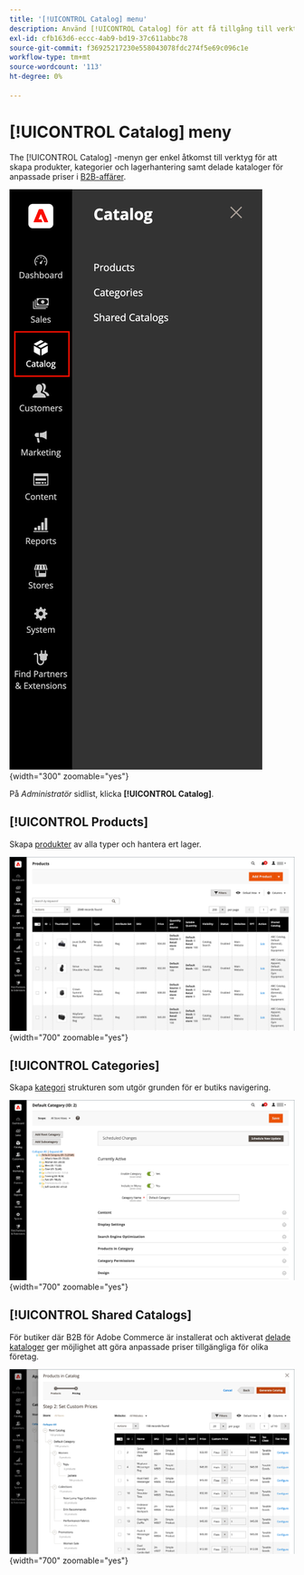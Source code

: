```yaml
---
title: '[!UICONTROL Catalog] menu'
description: Använd [!UICONTROL Catalog] för att få tillgång till verktyg för att skapa produkter, kategorier och lagerhantering.
exl-id: cfb163d6-eccc-4ab9-bd19-37c611abbc78
source-git-commit: f36925217230e558043078fdc274f5e69c096c1e
workflow-type: tm+mt
source-wordcount: '113'
ht-degree: 0%

---
```


# [!UICONTROL Catalog] meny

The [!UICONTROL Catalog] -menyn ger enkel åtkomst till verktyg för att skapa produkter, kategorier och lagerhantering samt delade kataloger för anpassade priser i [B2B-affärer](https://experienceleague.adobe.com/docs/commerce-admin/b2b/introduction.html).

![Menyn Katalog](./assets/admin-menu-catalog.png){width="300" zoomable="yes"}

På _Administratör_ sidlist, klicka **[!UICONTROL Catalog]**.

## [!UICONTROL Products]

Skapa [produkter](products-list.md) av alla typer och hantera ert lager.

![Produktstödraster](./assets/products-grid.png){width="700" zoomable="yes"}

## [!UICONTROL Categories]

Skapa [kategori](categories.md) strukturen som utgör grunden för er butiks navigering.

![Kategoriarbetsyta](./assets/category-workspace.png){width="700" zoomable="yes"}

## [!UICONTROL Shared Catalogs]

För butiker där B2B för Adobe Commerce är installerat och aktiverat [delade kataloger](https://experienceleague.adobe.com/docs/commerce-admin/b2b/shared-catalogs/catalog-shared.html) ger möjlighet att göra anpassade priser tillgängliga för olika företag.

![Delade katalogprodukter](./assets/shared-catalog-setup.png){width="700" zoomable="yes"}
